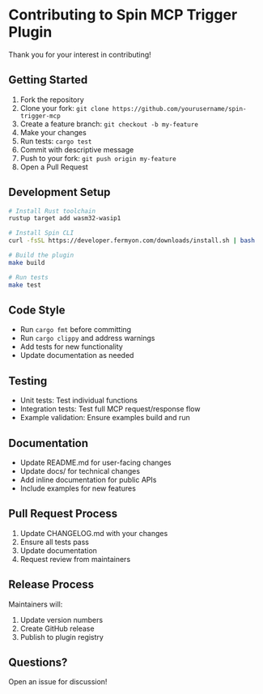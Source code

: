 # Contributing to Spin MCP Trigger Plugin

Thank you for your interest in contributing!

## Getting Started

1. Fork the repository
2. Clone your fork: `git clone https://github.com/yourusername/spin-trigger-mcp`
3. Create a feature branch: `git checkout -b my-feature`
4. Make your changes
5. Run tests: `cargo test`
6. Commit with descriptive message
7. Push to your fork: `git push origin my-feature`
8. Open a Pull Request

## Development Setup

```bash
# Install Rust toolchain
rustup target add wasm32-wasip1

# Install Spin CLI
curl -fsSL https://developer.fermyon.com/downloads/install.sh | bash

# Build the plugin
make build

# Run tests
make test
```

## Code Style

- Run `cargo fmt` before committing
- Run `cargo clippy` and address warnings
- Add tests for new functionality
- Update documentation as needed

## Testing

- Unit tests: Test individual functions
- Integration tests: Test full MCP request/response flow
- Example validation: Ensure examples build and run

## Documentation

- Update README.md for user-facing changes
- Update docs/ for technical changes
- Add inline documentation for public APIs
- Include examples for new features

## Pull Request Process

1. Update CHANGELOG.md with your changes
2. Ensure all tests pass
3. Update documentation
4. Request review from maintainers

## Release Process

Maintainers will:
1. Update version numbers
2. Create GitHub release
3. Publish to plugin registry

## Questions?

Open an issue for discussion!